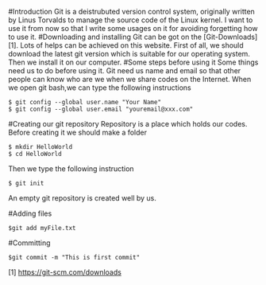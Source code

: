 #Introduction
Git is a deistrubuted version control system, originally written by Linus Torvalds to manage the source code of the Linux kernel. I want to use it from now 
so that I write some usages on it for avoiding forgetting how to use it.
#Downloading and installing
Git can be got on the [Git-Downloads][1]. Lots of helps can be achieved on this website. First of all, we should download the latest git version which is 
suitable for our operating system. Then we install it on our computer.
#Some steps before using it
Some things need us to do before using it. Git need us name and email so that other people can know who are we when we share codes on the Internet. When we
open git bash,we can type the following instructions

	$ git config --global user.name "Your Name"
	$ git config --global user.email "youremail@xxx.com"
	
#Creating our git repository
Repository is a place which holds our codes. Before creating it we should make a folder

	$ mkdir HelloWorld
	$ cd HelloWorld
	
Then we type the following instruction

	$ git init
	
An empty git repository is created well by us.

#Adding files

	$git add myFile.txt
	
#Committing

	$git commit -m "This is first commit"


[1] https://git-scm.com/downloads